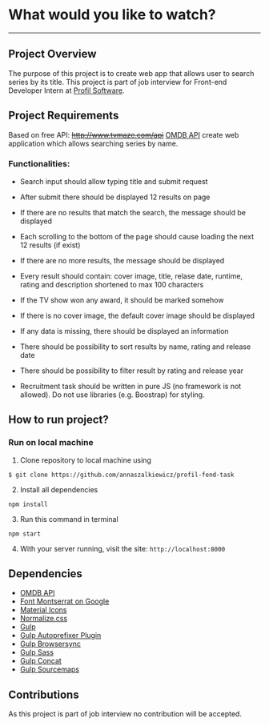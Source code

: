 # What would you like to watch?
---
## Project Overview

The purpose of this project is to create web app that allows user to search series by its title. This project is part of job interview for Front-end Developer Intern at [Profil Software](https://profil-software.com/).

## Project Requirements

Based on free API: ~~http://www.tvmaze.com/api~~ [OMDB API](http://www.omdbapi.com/) create web application which allows searching series by name.

### Functionalities:

* Search input should allow typing title and submit request
* After submit there should be displayed 12 results on page
* If there are no results that match the search, the message should be displayed
* Each scrolling to the bottom of the page should cause loading the next 12 results (if exist)
* If there are no more results, the message should be displayed
* Every result should contain: cover image, title, relase date, runtime, rating and description shortened to max 100 characters
* If the TV show won any award, it should be marked somehow
* If there is no cover image, the default cover image should be displayed
* If any data is missing, there should be displayed an information
* There should be possibility to sort results by name, rating and release date
* There should be possibility to filter result by rating and release year

* Recruitment task should be written in pure JS (no framework is not allowed). Do not use libraries (e.g. Boostrap) for styling.

## How to run project?

### Run on local machine

1. Clone repository to local machine using
```
$ git clone https://github.com/annaszalkiewicz/profil-fend-task
```
2. Install all dependencies
```
npm install
```
3. Run this command in terminal
```
npm start
```
4. With your server running, visit the site: `http://localhost:8000`


## Dependencies

* [OMDB API](http://www.omdbapi.com/)
* [Font Montserrat on Google](https://fonts.google.com/specimen/Montserrat)
* [Material Icons](https://material.io/tools/icons)
* [Normalize.css](https://necolas.github.io/normalize.css/)
* [Gulp](https://gulpjs.com/)
* [Gulp Autoprefixer Plugin](https://www.npmjs.com/package/gulp-autoprefixer)
* [Gulp Browsersync](https://browsersync.io/)
* [Gulp Sass](https://github.com/dlmanning/gulp-sass#readme)
* [Gulp Concat](https://github.com/gulp-community/gulp-concat#readme)
* [Gulp Sourcemaps](https://github.com/gulp-sourcemaps/gulp-sourcemaps)

## Contributions

As this project is part of job interview no contribution will be accepted.



